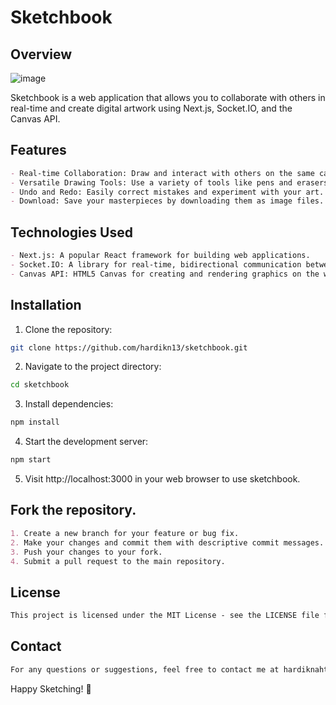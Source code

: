 # Sketchbook

## Overview

![image](https://github.com/hardikn13/sketchbook/assets/106538864/e4ed0961-1960-4df9-af83-29ea3dfaf863)


Sketchbook is a web application that allows you to collaborate with others in real-time and create digital artwork using Next.js, Socket.IO, and the Canvas API.

## Features

```markdown
- Real-time Collaboration: Draw and interact with others on the same canvas simultaneously.
- Versatile Drawing Tools: Use a variety of tools like pens and erasers to express your creativity.
- Undo and Redo: Easily correct mistakes and experiment with your art.
- Download: Save your masterpieces by downloading them as image files.
```

## Technologies Used

```markdown
- Next.js: A popular React framework for building web applications.
- Socket.IO: A library for real-time, bidirectional communication between clients and the server.
- Canvas API: HTML5 Canvas for creating and rendering graphics on the web.
```

## Installation


1. Clone the repository:
```bash
git clone https://github.com/hardikn13/sketchbook.git
```
2. Navigate to the project directory:
```bash
cd sketchbook
```
3. Install dependencies:
```bash
npm install
```
4. Start the development server:
```bash
npm start
```
5. Visit http://localhost:3000 in your web browser to use sketchbook.

## Fork the repository.

```markdown
1. Create a new branch for your feature or bug fix.
2. Make your changes and commit them with descriptive commit messages.
3. Push your changes to your fork.
4. Submit a pull request to the main repository.
```

## License

```markdown
This project is licensed under the MIT License - see the LICENSE file for details.
```

## Contact

```markdown
For any questions or suggestions, feel free to contact me at hardiknahta111@gmail.com.
```

Happy Sketching! 🚀
